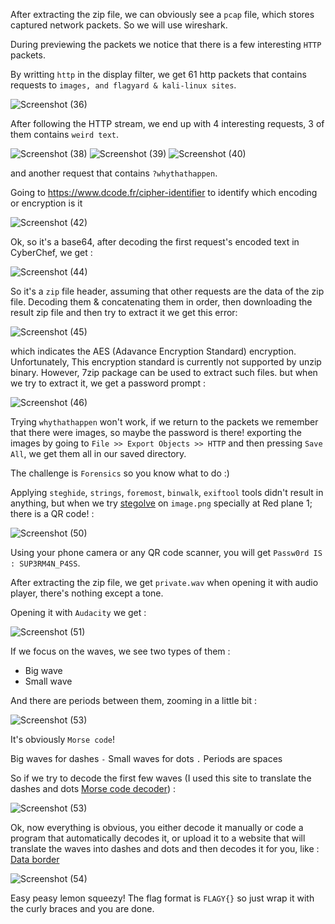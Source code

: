 After extracting the zip file, we can obviously see a `pcap` file, which stores captured network packets. So we will use wireshark.

During previewing the packets we notice that there is a few interesting `HTTP` packets.

By writting `http` in the display filter,
we get 61 http packets that contains requests to `images, and flagyard & kali-linux sites`.

![Screenshot (36)](https://github.com/SultanCYB/CyberNights-5/assets/107263975/0c893f5e-7652-41ae-93c6-24425ab45e04)


After following the HTTP stream, we end up with 4 interesting requests, 3 of them contains `weird text`.


![Screenshot (38)](https://github.com/SultanCYB/CyberNights-5/assets/107263975/9932e432-025b-47e7-8ec6-7ed7f7991cd7)
![Screenshot (39)](https://github.com/SultanCYB/CyberNights-5/assets/107263975/8d371fad-0d4a-4cfb-a9c4-042aa8c39cf2)
![Screenshot (40)](https://github.com/SultanCYB/CyberNights-5/assets/107263975/9b224384-7a0e-4028-a97b-31f794c58491)

and another request that contains `?whythathappen`.

Going to https://www.dcode.fr/cipher-identifier to identify which encoding or encryption is it

![Screenshot (42)](https://github.com/SultanCYB/CyberNights-5/assets/107263975/206bcf0b-0226-41e3-a75d-26035a976acb)


Ok, so it's a base64, after decoding the first request's encoded text in CyberChef, we get :


![Screenshot (44)](https://github.com/SultanCYB/CyberNights-5/assets/107263975/cef8c6d7-e1b2-4396-b391-da917af4f9f4)


So it's a `zip` file header, assuming that other requests are the data of the zip file.
Decoding them & concatenating them in order, then downloading the result zip file and then try to extract it we get this error:

![Screenshot (45)](https://github.com/SultanCYB/CyberNights-5/assets/107263975/c4b3673b-7f5d-4db5-be37-26fdd3599db3)


which indicates the AES (Adavance Encryption Standard) encryption. Unfortunately, This encryption standard is currently not supported by unzip binary. However, 7zip package can be used to extract such files.
but when we try to extract it, we get a password prompt : 

![Screenshot (46)](https://github.com/SultanCYB/CyberNights-5/assets/107263975/5bde24a7-ec5f-4259-9ddc-f917f2c1a1ba)

Trying `whythathappen` won't work, if we return to the packets we remember that there were images, so maybe the password is there!
exporting the images by going to `File >> Export Objects >> HTTP` and then pressing `Save All`, we get them all in our saved directory.

The challenge is `Forensics` so you know what to do :)

Applying `steghide`, `strings`, `foremost`, `binwalk`, `exiftool` tools didn't result in anything,
but when we try [stegolve](https://github.com/manisashank/stegsolve/blob/master/process%20to%20install%20stegsolve) on `image.png` specially at Red plane 1; there is a QR code! :

![Screenshot (50)](https://github.com/SultanCYB/CyberNights-5/assets/107263975/d28c8c8f-fbfa-4786-86e9-a3cf602486e1)

Using your phone camera or any QR code scanner, you will get `Passw0rd IS : SUP3RM4N_P4SS`.

After extracting the zip file, we get `private.wav` when opening it with audio player, there's nothing except a tone.

Opening it with `Audacity` we get :

![Screenshot (51)](https://github.com/SultanCYB/CyberNights-5/assets/107263975/da7c9914-7dcb-4de9-a174-cd9d11a363e5)

If we focus on the waves, we see two types of them :

- Big wave
- Small wave

And there are periods between them, zooming in a little bit :

![Screenshot (53)](https://github.com/SultanCYB/CyberNights-5/assets/107263975/62479ff7-dbd0-408b-8c8c-c058d97cc875)

It's obviously `Morse code`!

Big waves for dashes `-`
Small waves for dots `.`
Periods are spaces

So if we try to decode the first few waves (I used this site to translate the dashes and dots [Morse code decoder](https://morsecode.world/international/translator.html)) :

![Screenshot (53)](https://github.com/SultanCYB/CyberNights-5/assets/107263975/b23cfeaf-9632-4fbb-bbce-df39aceba077)

Ok, now everything is obvious, you either decode it manually or code a program that automatically decodes it, or upload it to a website that will translate the waves into dashes and dots and then decodes it for you, like : [Data border](https://databorder.com/transfer/morse-sound-receiver/)

![Screenshot (54)](https://github.com/SultanCYB/CyberNights-5/assets/107263975/a530ee8b-0acb-4052-9a38-081da43bdd80)

Easy peasy lemon squeezy!
The flag format is `FLAGY{}` so just wrap it with the curly braces and you are done.
